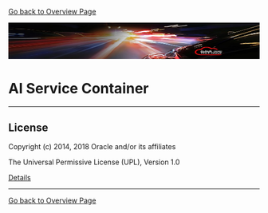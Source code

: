 [Go back to Overview Page](../README.md)

![](../common/images/customer.logo2.png)

# AI Service Container #

---
## License ##

Copyright (c) 2014, 2018 Oracle and/or its affiliates

The Universal Permissive License (UPL), Version 1.0   

[Details](../common/license.md)

---
[Go back to Overview Page](../README.md)